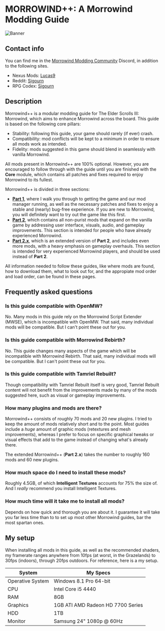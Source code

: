 # MORROWIND++: A Morrowind Modding Guide

![Banner](https://raw.githubusercontent.com/Sigourn/morrowind-improved/master/Banner.jpg)

## Contact info

You can find me in the [Morrowind Modding Community](https://discord.me/mwmods) Discord, in addition to the following sites.

- Nexus Mods: [Lucas9](https://www.nexusmods.com/morrowind/users/14600469)
- Reddit: [Sigourn](https://www.reddit.com/user/Sigourn)
- RPG Codex: [Sigourn](https://rpgcodex.net/forums/index.php?members/sigourn.21476/)

## Description

Morrowind++ is a modular modding guide for The Elder Scrolls III: Morrowind, which aims to enhance Morrowind across the board. This guide is based on the following core pillars:

- Stability: following this guide, your game should rarely (if ever) crash.
- Compatibility: mod conflicts will be kept to a minimum in order to ensure all mods work as intended.
- Fidelity: mods suggested in this game should blend in seamlessly with vanilla Morrowind.

All mods present in Morrowind++ are 100% optional. However, you are encouraged to follow through with the guide until you are finished with the **Core** module, which contains all patches and fixes required to enjoy Morrowind to its fullest.

Morrowind++ is divided in three sections:

- [**Part 1**](https://github.com/Sigourn/morrowind-improved/blob/master/setup.md#morrowind-part-1), where I walk you through to getting the game and our mod manager running, as well as the necessary patches and fixes to enjoy a stable and (nearly) bug-free experience. If you are new to Morrowind, you will definitely want to try out the game like this first.
- [**Part 2**](https://github.com/Sigourn/morrowind-improved/blob/master/mw++.md#morrowind-part-2), which contains all non-purist mods that expand on the vanilla game by addressing user interface, visuals, audio, and gameplay improvements. This section is intended for people who have already experienced Morrowind.
- [**Part 2.x**](https://github.com/Sigourn/morrowind-improved/blob/master/mw2.md#morrowind-part-2x-1), which is an extended version of **Part 2**, and includes even more mods, with a heavy emphasis on gameplay overhauls. This section is intended for very experienced Morrowind players, and should be used instead of **Part 2**.

All information needed to follow these guides, like where mods are found, how to download them, what to look out for, and the appropiate mod order and load order, can be found in these pages.

## Frequently asked questions

### Is this guide compatible with OpenMW?

No. Many mods in this guide rely on the Morrowind Script Extender (MWSE), which is incompatible with OpenMW. That said, many individual mods will be compatible. But I can't point these out for you.

### Is this guide compatible with Morrowind Rebirth?

No. This guide changes many aspects of the game which will be incompatible with Morrowind Rebirth. That said, many individual mods will be compatible. But I can't point these out for you.

### Is this guide compatible with Tamriel Rebuilt?

Though compatibility with Tamriel Rebuilt itself is very good, Tamriel Rebuilt content will not benefit from the improvements made by many of the mods suggested here, such as visual or gameplay improvements.

### How many plugins and mods are there?

Morrowind++ consists of roughly 70 mods and 20 new plugins. I tried to keep the amount of mods relatively short and to the point. Most guides include a *huge* amount of graphic mods (retextures and mesh improvements), whereas I prefer to focus on specific graphical tweaks or visual effects that add to the game instead of changing what's already there.

The extended Morrowind++ (**Part 2.x**) takes the number to roughly 160 mods and 60 new plugins.

### How much space do I need to install these mods?

Roughly 4.5GB, of which **Intelligent Textures** accounts for 75% the size of. And I *really* recommend you install Intelligent Textures.

### How much time will it take me to install all mods?

Depends on how quick and thorough you are about it. I guarantee it will take you far less time than to to set up most other Morrowind guides, bar the most spartan ones.

## My setup

When installing all mods in this guide, as well as the recommended shaders, my framerate ranges anywhere from 10fps (at worst, in the Grazelands) to 30fps (indoors), through 20fps outdoors. For reference, here is a my setup.

System | My Specs
------------ | -------------
Operative System | Windows 8.1 Pro 64-bit
CPU | Intel Core i5 4440
RAM | 8GB
Graphics | 1GB ATI AMD Radeon HD 7700 Series
HDD | 1TB
Monitor | Samsung 24" 1080p @ 60Hz
